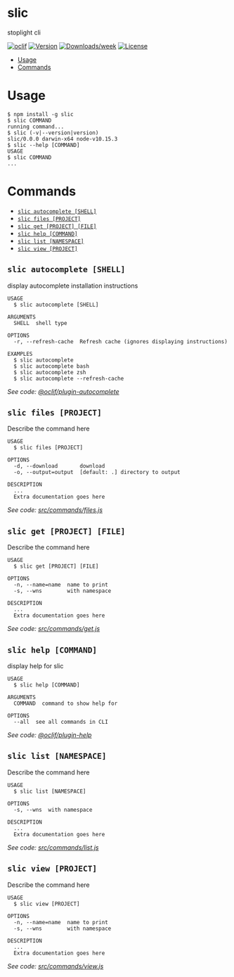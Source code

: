 slic
====

stoplight cli 

[![oclif](https://img.shields.io/badge/cli-oclif-brightgreen.svg)](https://oclif.io)
[![Version](https://img.shields.io/npm/v/slic.svg)](https://npmjs.org/package/slic)
[![Downloads/week](https://img.shields.io/npm/dw/slic.svg)](https://npmjs.org/package/slic)
[![License](https://img.shields.io/npm/l/slic.svg)](https://github.com/stalex/slic/blob/master/package.json)

<!-- toc -->
* [Usage](#usage)
* [Commands](#commands)
<!-- tocstop -->
# Usage
<!-- usage -->
```sh-session
$ npm install -g slic
$ slic COMMAND
running command...
$ slic (-v|--version|version)
slic/0.0.0 darwin-x64 node-v10.15.3
$ slic --help [COMMAND]
USAGE
$ slic COMMAND
...
```
<!-- usagestop -->
# Commands
<!-- commands -->
* [`slic autocomplete [SHELL]`](#slic-autocomplete-shell)
* [`slic files [PROJECT]`](#slic-files-project)
* [`slic get [PROJECT] [FILE]`](#slic-get-project-file)
* [`slic help [COMMAND]`](#slic-help-command)
* [`slic list [NAMESPACE]`](#slic-list-namespace)
* [`slic view [PROJECT]`](#slic-view-project)

## `slic autocomplete [SHELL]`

display autocomplete installation instructions

```
USAGE
  $ slic autocomplete [SHELL]

ARGUMENTS
  SHELL  shell type

OPTIONS
  -r, --refresh-cache  Refresh cache (ignores displaying instructions)

EXAMPLES
  $ slic autocomplete
  $ slic autocomplete bash
  $ slic autocomplete zsh
  $ slic autocomplete --refresh-cache
```

_See code: [@oclif/plugin-autocomplete](https://github.com/oclif/plugin-autocomplete/blob/v0.1.4/src/commands/autocomplete/index.ts)_

## `slic files [PROJECT]`

Describe the command here

```
USAGE
  $ slic files [PROJECT]

OPTIONS
  -d, --download       download
  -o, --output=output  [default: .] directory to output

DESCRIPTION
  ...
  Extra documentation goes here
```

_See code: [src/commands/files.js](https://github.com/stalex/slic/blob/v0.0.0/src/commands/files.js)_

## `slic get [PROJECT] [FILE]`

Describe the command here

```
USAGE
  $ slic get [PROJECT] [FILE]

OPTIONS
  -n, --name=name  name to print
  -s, --wns        with namespace

DESCRIPTION
  ...
  Extra documentation goes here
```

_See code: [src/commands/get.js](https://github.com/stalex/slic/blob/v0.0.0/src/commands/get.js)_

## `slic help [COMMAND]`

display help for slic

```
USAGE
  $ slic help [COMMAND]

ARGUMENTS
  COMMAND  command to show help for

OPTIONS
  --all  see all commands in CLI
```

_See code: [@oclif/plugin-help](https://github.com/oclif/plugin-help/blob/v2.2.1/src/commands/help.ts)_

## `slic list [NAMESPACE]`

Describe the command here

```
USAGE
  $ slic list [NAMESPACE]

OPTIONS
  -s, --wns  with namespace

DESCRIPTION
  ...
  Extra documentation goes here
```

_See code: [src/commands/list.js](https://github.com/stalex/slic/blob/v0.0.0/src/commands/list.js)_

## `slic view [PROJECT]`

Describe the command here

```
USAGE
  $ slic view [PROJECT]

OPTIONS
  -n, --name=name  name to print
  -s, --wns        with namespace

DESCRIPTION
  ...
  Extra documentation goes here
```

_See code: [src/commands/view.js](https://github.com/stalex/slic/blob/v0.0.0/src/commands/view.js)_
<!-- commandsstop -->
